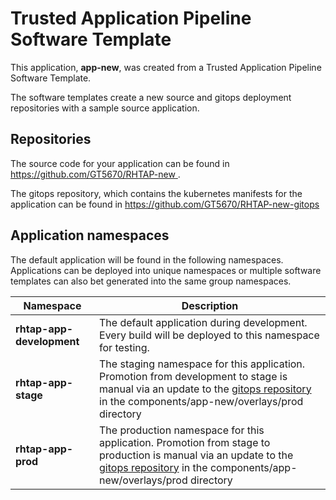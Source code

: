 # Trusted Application Pipeline Software Template

This application, **app-new**, was created from a Trusted Application Pipeline Software Template.

The software templates create a new source and gitops deployment repositories with a sample source application. 

## Repositories

The source code for your application can be found in [https://github.com/GT5670/RHTAP-new ](https://github.com/GT5670/RHTAP-new ).
 
The gitops repository, which contains the kubernetes manifests for the application can be found in 
[https://github.com/GT5670/RHTAP-new-gitops ](https://github.com/GT5670/RHTAP-new-gitops ) 

## Application namespaces 

The default application will be found in the following namespaces. Applications can be deployed into unique namespaces or multiple software templates can also bet generated into the same group namespaces.  

|  Namespace   |  Description   |  
| -------- | -------- |   
| **rhtap-app-development** | The default application during development. Every build will be deployed to this namespace for testing. | 
| **rhtap-app-stage** | The staging namespace for this application. Promotion from development to stage is manual via an update to the [gitops repository](https://github.com/GT5670/RHTAP-new-gitops ) in the components/app-new/overlays/prod directory |  
| **rhtap-app-prod** | The production namespace for this application. Promotion from stage to production is manual via an update to the [gitops repository](https://github.com/GT5670/RHTAP-new-gitops ) in the components/app-new/overlays/prod directory | 
